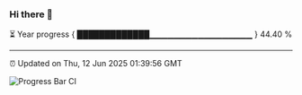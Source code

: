 ### Hi there 👋

⏳ Year progress { █████████████▁▁▁▁▁▁▁▁▁▁▁▁▁▁▁▁▁ } 44.40 %

---

⏰ Updated on Thu, 12 Jun 2025 01:39:56 GMT

![Progress Bar CI](https://github.com/liununu/liununu/workflows/Progress%20Bar%20CI/badge.svg)
